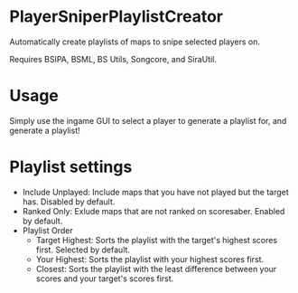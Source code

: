 # PlayerSniperPlaylistCreator
Automatically create playlists of maps to snipe selected players on.

Requires BSIPA, BSML, BS Utils, Songcore, and SiraUtil.

# Usage
Simply use the ingame GUI to select a player to generate a playlist for, and generate a playlist!

# Playlist settings
- Include Unplayed:
  Include maps that you have not played but the target has. Disabled by default.
- Ranked Only:
  Exlude maps that are not ranked on scoresaber. Enabled by default.
- Playlist Order
    - Target Highest: Sorts the playlist with the target's highest scores first. Selected by default.
    - Your Highest: Sorts the playlist with your highest scores first.
    - Closest: Sorts the playlist with the least difference between your scores and your target's scores first.
